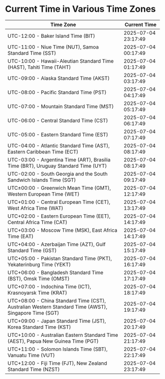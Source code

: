 # Current Time in Various Time Zones

| Time Zone | Current Time |
|-----------|--------------|
| UTC-12:00 - Baker Island Time (BIT) | 2025-07-04 23:17:49 |
| UTC-11:00 - Niue Time (NUT), Samoa Standard Time (SST) | 2025-07-04 00:17:49 |
| UTC-10:00 - Hawaii-Aleutian Standard Time (HAST), Tahiti Time (TAHT) | 2025-07-04 01:17:49 |
| UTC-09:00 - Alaska Standard Time (AKST) | 2025-07-04 03:17:49 |
| UTC-08:00 - Pacific Standard Time (PST) | 2025-07-04 04:17:49 |
| UTC-07:00 - Mountain Standard Time (MST) | 2025-07-04 05:17:49 |
| UTC-06:00 - Central Standard Time (CST) | 2025-07-04 06:17:49 |
| UTC-05:00 - Eastern Standard Time (EST) | 2025-07-04 07:17:49 |
| UTC-04:00 - Atlantic Standard Time (AST), Eastern Caribbean Time (ECT) | 2025-07-04 08:17:49 |
| UTC-03:00 - Argentina Time (ART), Brasília Time (BRT), Uruguay Standard Time (UYT) | 2025-07-04 08:17:49 |
| UTC-02:00 - South Georgia and the South Sandwich Islands Time (SGT) | 2025-07-04 09:17:49 |
| UTC±00:00 - Greenwich Mean Time (GMT), Western European Time (WET) | 2025-07-04 12:17:49 |
| UTC+01:00 - Central European Time (CET), West Africa Time (WAT) | 2025-07-04 13:17:49 |
| UTC+02:00 - Eastern European Time (EET), Central Africa Time (CAT) | 2025-07-04 14:17:49 |
| UTC+03:00 - Moscow Time (MSK), East Africa Time (EAT) | 2025-07-04 14:17:49 |
| UTC+04:00 - Azerbaijan Time (AZT), Gulf Standard Time (GST) | 2025-07-04 15:17:49 |
| UTC+05:00 - Pakistan Standard Time (PKT), Yekaterinburg Time (YEKT) | 2025-07-04 16:17:49 |
| UTC+06:00 - Bangladesh Standard Time (BST), Omsk Time (OMST) | 2025-07-04 17:17:49 |
| UTC+07:00 - Indochina Time (ICT), Krasnoyarsk Time (KRAT) | 2025-07-04 18:17:49 |
| UTC+08:00 - China Standard Time (CST), Australian Western Standard Time (AWST), Singapore Time (SGT) | 2025-07-04 19:17:49 |
| UTC+09:00 - Japan Standard Time (JST), Korea Standard Time (KST) | 2025-07-04 20:17:49 |
| UTC+10:00 - Australian Eastern Standard Time (AEST), Papua New Guinea Time (PGT) | 2025-07-04 21:17:49 |
| UTC+11:00 - Solomon Islands Time (SBT), Vanuatu Time (VUT) | 2025-07-04 22:17:49 |
| UTC+12:00 - Fiji Time (FJT), New Zealand Standard Time (NZST) | 2025-07-04 23:17:49 |

